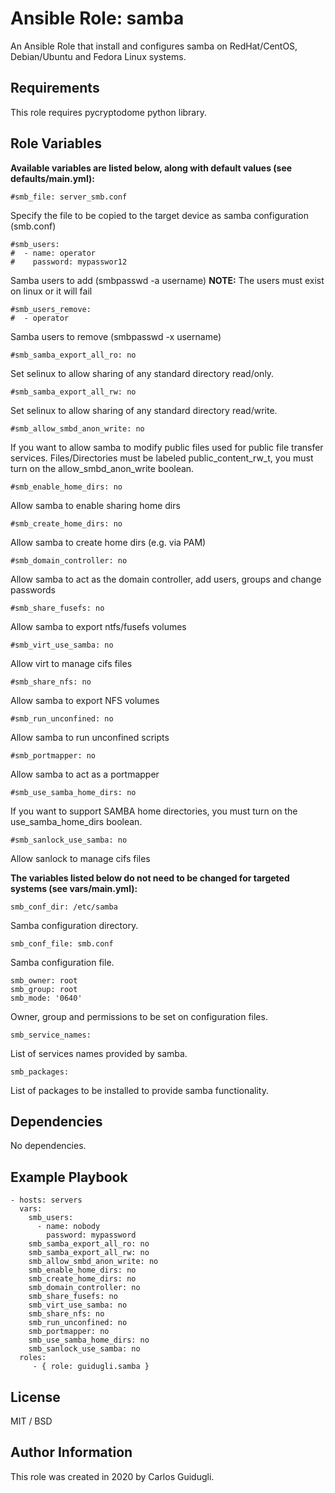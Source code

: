 Ansible Role: samba
=========

An Ansible Role that install and configures samba on RedHat/CentOS, Debian/Ubuntu and Fedora Linux systems.

Requirements
------------

This role requires pycryptodome python library.

Role Variables
--------------

**Available variables are listed below, along with default values (see defaults/main.yml):**

    #smb_file: server_smb.conf

Specify the file to be copied to the target device as samba configuration (smb.conf)

    #smb_users:
    #  - name: operator
    #    password: mypasswor12

Samba users to add (smbpasswd -a username)
**NOTE:** The users must exist on linux or it will fail

    #smb_users_remove:
    #  - operator

Samba users to remove (smbpasswd -x username)

    #smb_samba_export_all_ro: no

Set selinux to allow sharing of any standard directory read/only.

    #smb_samba_export_all_rw: no

Set selinux to allow sharing of any standard directory read/write.

    #smb_allow_smbd_anon_write: no

If you want to allow samba to modify public files used for public file transfer services. Files/Directories must be labeled public_content_rw_t, you must turn on the allow_smbd_anon_write boolean.

    #smb_enable_home_dirs: no

Allow samba to enable sharing home dirs

    #smb_create_home_dirs: no

Allow samba to create home dirs (e.g. via PAM)

    #smb_domain_controller: no

Allow samba to act as the domain controller, add users, groups and change passwords

    #smb_share_fusefs: no

Allow samba to export ntfs/fusefs volumes

    #smb_virt_use_samba: no

Allow virt to manage cifs files

    #smb_share_nfs: no

Allow samba to export NFS volumes

    #smb_run_unconfined: no

Allow samba to run unconfined scripts

    #smb_portmapper: no

Allow samba to act as a portmapper

    #smb_use_samba_home_dirs: no

If you want to support SAMBA home directories, you must turn on the use_samba_home_dirs boolean.

    #smb_sanlock_use_samba: no

Allow sanlock to manage cifs files

**The variables listed below do not need to be changed for targeted systems (see vars/main.yml):**

    smb_conf_dir: /etc/samba

Samba configuration directory.

    smb_conf_file: smb.conf

Samba configuration file.

    smb_owner: root
    smb_group: root
    smb_mode: '0640'

Owner, group and permissions to be set on configuration files.

    smb_service_names:

List of services names provided by samba.

    smb_packages:

List of packages to be installed to provide samba functionality.

Dependencies
------------

No dependencies.

Example Playbook
----------------

    - hosts: servers
      vars:
        smb_users:
          - name: nobody
            password: mypassword
        smb_samba_export_all_ro: no
        smb_samba_export_all_rw: no
        smb_allow_smbd_anon_write: no
        smb_enable_home_dirs: no
        smb_create_home_dirs: no
        smb_domain_controller: no
        smb_share_fusefs: no
        smb_virt_use_samba: no
        smb_share_nfs: no
        smb_run_unconfined: no
        smb_portmapper: no
        smb_use_samba_home_dirs: no
        smb_sanlock_use_samba: no
      roles:
         - { role: guidugli.samba }

License
-------

MIT / BSD

Author Information
------------------

This role was created in 2020 by Carlos Guidugli.
